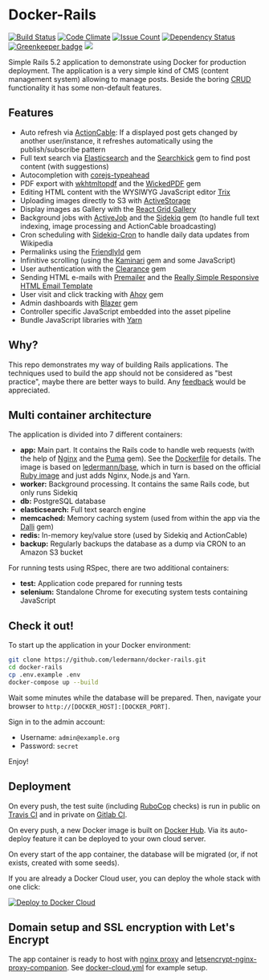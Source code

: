 # Docker-Rails

[![Build Status](https://travis-ci.org/ledermann/docker-rails.svg?branch=master)](https://travis-ci.org/ledermann/docker-rails)
[![Code Climate](https://codeclimate.com/github/ledermann/docker-rails/badges/gpa.svg)](https://codeclimate.com/github/ledermann/docker-rails)
[![Issue Count](https://codeclimate.com/github/ledermann/docker-rails/badges/issue_count.svg)](https://codeclimate.com/github/ledermann/docker-rails)
[![Dependency Status](https://gemnasium.com/badges/github.com/ledermann/docker-rails.svg)](https://gemnasium.com/github.com/ledermann/docker-rails)
[![Greenkeeper badge](https://badges.greenkeeper.io/ledermann/docker-rails.svg)](https://greenkeeper.io/)
[![](https://images.microbadger.com/badges/image/ledermann/docker-rails.svg)](https://microbadger.com/images/ledermann/docker-rails)

Simple Rails 5.2 application to demonstrate using Docker for production deployment. The application is a very simple kind of CMS (content management system) allowing to manage posts. Beside the boring [CRUD](https://en.wikipedia.org/wiki/Create,_read,_update_and_delete) functionality it has some non-default features.


## Features

- Auto refresh via [ActionCable](https://github.com/rails/rails/tree/master/actioncable): If a displayed post gets changed by another user/instance, it refreshes automatically using the publish/subscribe pattern
- Full text search via [Elasticsearch](https://www.elastic.co/products/elasticsearch) and the [Searchkick](https://github.com/ankane/searchkick) gem to find post content (with suggestions)
- Autocompletion with [corejs-typeahead](https://github.com/corejavascript/typeahead.js)
- PDF export with [wkhtmltopdf](http://wkhtmltopdf.org/) and the [WickedPDF](https://github.com/mileszs/wicked_pdf) gem
- Editing HTML content with the WYSIWYG JavaScript editor [Trix](https://github.com/basecamp/trix)
- Uploading images directly to S3 with [ActiveStorage](https://github.com/rails/rails/tree/master/activestorage)
- Display images as Gallery with the [React Grid Gallery](https://github.com/benhowell/react-grid-gallery)
- Background jobs with [ActiveJob](https://github.com/rails/rails/tree/master/activejob) and the [Sidekiq](http://sidekiq.org/) gem (to handle full text indexing, image processing and ActionCable broadcasting)
- Cron scheduling with [Sidekiq-Cron](https://github.com/ondrejbartas/sidekiq-cron) to handle daily data updates from Wikipedia
- Permalinks using the [FriendlyId](https://github.com/norman/friendly_id) gem
- Infinitive scrolling (using the [Kaminari](https://github.com/kaminari/kaminari) gem and some JavaScript)
- User authentication with the [Clearance](https://github.com/thoughtbot/clearance/) gem
- Sending HTML e-mails with [Premailer](https://github.com/fphilipe/premailer-rails) and the [Really Simple Responsive HTML Email Template](https://github.com/leemunroe/responsive-html-email-template)
- User visit and click tracking with [Ahoy](https://github.com/ankane/ahoy) gem
- Admin dashboards with [Blazer](https://github.com/ankane/blazer) gem
- Controller specific JavaScript embedded into the asset pipeline
- Bundle JavaScript libraries with [Yarn](https://yarnpkg.com)


## Why?

This repo demonstrates my way of building Rails applications. The techniques used to build the app should not be considered as "best practice", maybe there are better ways to build. Any [feedback](https://github.com/ledermann/docker-rails/issues/new) would be appreciated.


## Multi container architecture

The application is divided into 7 different containers:

- **app:** Main part. It contains the Rails code to handle web requests (with the help of [Nginx](http://nginx.org) and the [Puma](https://github.com/puma/puma) gem). See the [Dockerfile](/Dockerfile) for details. The image is based on [ledermann/base](https://hub.docker.com/r/ledermann/base/), which in turn is based on the official [Ruby image](https://hub.docker.com/_/ruby/) and just adds Nginx, Node.js and Yarn.
- **worker:** Background processing. It contains the same Rails code, but only runs Sidekiq
- **db:** PostgreSQL database
- **elasticsearch:** Full text search engine
- **memcached:** Memory caching system (used from within the app via the [Dalli](https://github.com/petergoldstein/dalli) gem)
- **redis:** In-memory key/value store (used by Sidekiq and ActionCable)
- **backup:** Regularly backups the database as a dump via CRON to an Amazon S3 bucket

For running tests using RSpec, there are two additional containers:

- **test:** Application code prepared for running tests
- **selenium:** Standalone Chrome for executing system tests containing JavaScript


## Check it out!

To start up the application in your Docker environment:

```bash
git clone https://github.com/ledermann/docker-rails.git
cd docker-rails
cp .env.example .env
docker-compose up --build
```

Wait some minutes while the database will be prepared. Then,
navigate your browser to `http://[DOCKER_HOST]:[DOCKER_PORT]`.

Sign in to the admin account:

* Username: `admin@example.org`
* Password: `secret`

Enjoy!


## Deployment

On every push, the test suite (including [RuboCop](https://github.com/bbatsov/rubocop) checks) is run in public on [Travis CI](https://travis-ci.org/ledermann/docker-rails/builds) and in private on [Gitlab CI](https://about.gitlab.com/gitlab-ci/).

On every push, a new Docker image is built on [Docker Hub](https://hub.docker.com/r/ledermann/docker-rails/). Via its auto-deploy feature it can be deployed to your own cloud server.

On every start of the app container, the database will be migrated (or, if not exists, created with some seeds).

If you are already a Docker Cloud user, you can deploy the whole stack with one click:

[![Deploy to Docker Cloud](https://files.cloud.docker.com/images/deploy-to-dockercloud.svg)](https://cloud.docker.com/stack/deploy/?repo=https://github.com/ledermann/docker-rails)


## Domain setup and SSL encryption with Let's Encrypt

The app container is ready to host with [nginx proxy](https://github.com/jwilder/nginx-proxy) and [letsencrypt-nginx-proxy-companion](https://github.com/JrCs/docker-letsencrypt-nginx-proxy-companion). See [docker-cloud.yml](/docker-cloud.yml) for example setup.
